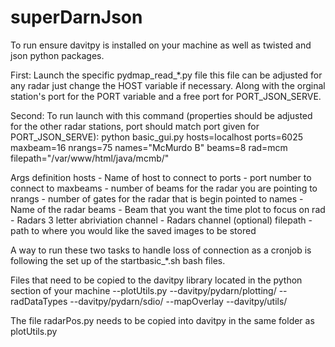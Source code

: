# superDarnJson

To run ensure davitpy is installed on your machine as well as twisted and json python packages.

First:
Launch the specific pydmap_read_*.py file this file can be adjusted for any radar just change the HOST variable if necessary. Along with the orginal station's port for the PORT variable and a free port for PORT_JSON_SERVE.

Second:
To run launch with this command (properties should be adjusted for the other radar stations, port should match port given for PORT_JSON_SERVE):
python basic_gui.py hosts=localhost ports=6025 maxbeam=16 nrangs=75 names="McMurdo B" beams=8 rad=mcm filepath="/var/www/html/java/mcmb/"


Args definition
hosts - Name of host to connect to
ports - port number to connect to
maxbeams - number of beams for the radar you are pointing to
nrangs - number of gates for the radar that is begin pointed to
names - Name of the radar
beams - Beam that you want the time plot to focus on
rad - Radars 3 letter abriviation
channel - Radars channel (optional)
filepath - path to where you would like the saved images to be stored

A way to run these two tasks to handle loss of connection as a cronjob is following the set up of the startbasic_*.sh bash files.


Files that need to be copied to the davitpy library located in the python section of your machine
--plotUtils.py --davitpy/pydarn/plotting/
--radDataTypes --davitpy/pydarn/sdio/
--mapOverlay   --davitpy/utils/

The file radarPos.py needs to be copied into davitpy in the same folder as plotUtils.py
